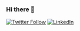 ### Hi there 👋
[![Twitter Follow](https://img.shields.io/twitter/follow/algope_?label=Twitter&style=social)](https://twitter.com/algope_)
[![LinkedIn](https://img.shields.io/badge/LinkedIn--_.svg?style=social&logo=linkedin)](https://www.linkedin.com/in/algope/)


<!--
**algope/algope** is a ✨ _special_ ✨ repository because its `README.md` (this file) appears on your GitHub profile.

Here are some ideas to get you started:

- 🔭 I’m currently working on ...
- 🌱 I’m currently learning ...
- 👯 I’m looking to collaborate on ...
- 🤔 I’m looking for help with ...
- 💬 Ask me about ...
- 📫 How to reach me: ...
- 😄 Pronouns: ...
- ⚡ Fun fact: ...
-->

